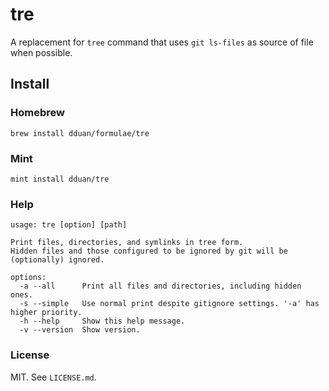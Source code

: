 # tre

A replacement for `tree` command that uses `git ls-files` as source of file when possible.

## Install

### Homebrew

```
brew install dduan/formulae/tre
```

### Mint
```
mint install dduan/tre
```

### Help

```
usage: tre [option] [path]

Print files, directories, and symlinks in tree form.
Hidden files and those configured to be ignored by git will be (optionally) ignored.

options:
  -a --all      Print all files and directories, including hidden ones.
  -s --simple   Use normal print despite gitignore settings. '-a' has higher priority.
  -h --help     Show this help message.
  -v --version  Show version.
```

### License

MIT. See `LICENSE.md`.

